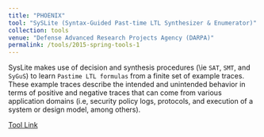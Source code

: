```yaml
---
title: "PHOENIX"
tool: "SySLite (Syntax-Guided Past-time LTL Synthesizer & Enumerator)"
collection: tools
venue: "Defense Advanced Research Projects Agency (DARPA)"
permalink: /tools/2015-spring-tools-1
---
```


SysLite makes use of decision and synthesis procedures (\ie `SAT`, `SMT`, and `SyGuS`) to learn `Pastime LTL formulas` from a finite set of example traces. These example traces describe the intended and unintended behavior in terms of positive and negative traces that can come from various application domains (i.e, security policy logs, protocols, and execution of a system or design model, among others). 

[Tool Link](https://github.com/CLC-UIowa/SySLite)